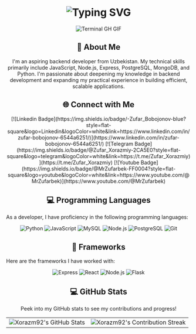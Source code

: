<div align="center">
    <h1><img src="https://readme-typing-svg.herokuapp.com?font=Jetbrains+mono&size=40&duration=3000&color=33FF33&center=true&vCenter=true&width=435&lines=Hey..+I'm+Zufar;This+is..;..my+Github..;" alt="Typing SVG"/></h1>
    <p><img src="termina-gh.gif" alt="Terminal GH GIF" /></p>
</div>

<div align="center">
    <h2>🚀 About Me</h2>
    <p>I'm an aspiring backend developer from Uzbekistan. My technical skills primarily include JavaScript, Node.js, Express, PostgreSQL, MongoDB, and Python. I'm passionate about deepening my knowledge in backend development and expanding my practical experience in building efficient, scalable applications.</p>
</div>

<div align="center">
    <h2 align="center" class="section-heading">🌐 Connect with Me</h2>
    [![Linkedin Badge](https://img.shields.io/badge/-Zufar_Bobojonov-blue?style=flat-square&logo=Linkedin&logoColor=white&link=https://www.linkedin.com/in/zufar-bobojonov-6544a6251/)](https://www.linkedin.com/in/zufar-bobojonov-6544a6251/) 
    [![Telegram Badge](https://img.shields.io/badge/@Zufar_Xorazmiy-2CA5E0?style=flat-square&logo=telegram&logoColor=white&link=https://t.me/Zufar_Xorazmiy)](https://t.me/Zufar_Xorazmiy) 
    [![Youtube Badge](https://img.shields.io/badge/@MrZufarbek-FF0004?style=flat-square&logo=youtube&logoColor=white&link=https://www.youtube.com/@MrZufarbek)](https://www.youtube.com/@MrZufarbek)
</div>

<h2 align="center" class="section-heading">💻 Programming Languages</h2>
<p>As a developer, I have proficiency in the following programming languages:</p>
<div align="center">
    <img src="https://img.shields.io/badge/Python-3776AB?style=for-the-badge&logo=python&logoColor=white" alt="Python"/>
    <img src="https://img.shields.io/badge/JavaScript-F7DF1E?style=for-the-badge&logo=javascript&logoColor=black" alt="JavaScript"/>
    <img src="https://img.shields.io/badge/MySQL-005C84?style=for-the-badge&logo=mysql&logoColor=white" alt="MySQL"/>
    <img src="https://img.shields.io/badge/Node.js-339933?style=for-the-badge&logo=nodedotjs&logoColor=white" alt="Node.js"/>
    <img src="https://img.shields.io/badge/PostgreSQL-4169E1?style=for-the-badge&logo=postgresql&logoColor=white" alt="PostgreSQL"/>
    <img src="https://img.shields.io/badge/Git-F05032?style=for-the-badge&logo=git&logoColor=white" alt="Git"/>
</div>

<h2 align="center" class="section-heading">🔧 Frameworks</h2>
<p>Here are the frameworks I have worked with:</p>
<div align="center">
    <img src="https://img.shields.io/badge/Express.js-000000?style=for-the-badge&logo=express&logoColor=white" alt="Express"/>
    <img src="https://img.shields.io/badge/React-20232A?style=for-the-badge&logo=react&logoColor=61DAFB" alt="React"/>
    <img src="https://img.shields.io/badge/Node.js-339933?style=for-the-badge&logo=nodedotjs&logoColor=white" alt="Node.js"/>
    <img src="https://img.shields.io/badge/Flask-000000?style=for-the-badge&logo=flask&logoColor=white" alt="Flask"/>
</div>

<div align="center">
    <h2 align="center" class="section-heading">💻 GitHub Stats</h2>
    <p>Peek into my GitHub stats to see my contributions and progress!</p>
    <table align="center" width="100%" height="100%">
        <tr>
            <td><img style="border: none;" src="https://github-profile-summary-cards.vercel.app/api/cards/profile-details?username=Xorazm92&theme=github_dark" alt="Xorazm92's GitHub Stats"/></td>
            <td><img style="border: none;" src="https://github-readme-streak-stats.herokuapp.com/?user=Xorazm92&theme=merko" alt="Xorazm92's Contribution Streak"/></td>
        </tr>
    </table>

    <table align="center" width="100%" height="100%">
        <tr>
            <td><img style="border: none;" src="https://github-profile-summary-cards.vercel.app/api/cards/stats?username=Xorazm92&theme=github_dark" alt="Xorazm92's GitHub Stats"/></td>
            <td><img style="border: none;" src="https://github-profile-summary-cards.vercel.app/api/cards/productive-time?username=Xorazm92&theme=github_dark&utcOffset=10" alt="Xorazm92's GitHub Stats"/></td>
        </tr>
    </table>
</div>

<div style="text-align: center;">
    <h2>🌱 Currently Learning</h2>
    <p>I'm currently working on deepening my knowledge and learning new technologies, including:</p>
    <ul>
        <li>Advanced programming techniques in Python</li>
        <li>Database management and optimization</li>
        <li>Fundamentals of web development</li>
        <li>Modern software development methodologies</li>
    </ul>
</div>

<div style="text-align: center;">
    <h2>🎯 Future Goals</h2>
    <p>In the future, I aim to enhance my skills in the following areas:</p>
    <ul>
        <li>Full-stack web development</li>
        <li>Mobile application development</li>
        <li>Basics of artificial intelligence and machine learning</li>
        <li>Software architecture</li>
    </ul>
</div>
